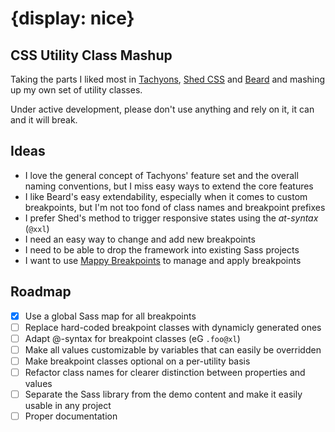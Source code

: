 # {display: nice}
## CSS Utility Class Mashup

Taking the parts I liked most in [Tachyons](http://tachyons.io/), [Shed CSS](http://tedconf.github.io/shed-css/) and [Beard](http://buildwithbeard.com/) and mashing up my own set of utility classes.

Under active development, please don't use anything and rely on it, it can and it will break.

## Ideas
- I love the general concept of Tachyons' feature set and the overall naming conventions, but I miss easy ways to extend the core features
- I like Beard's easy extendability, especially when it comes to custom breakpoints, but I'm not too fond of class names and breakpoint prefixes
- I prefer Shed's method to trigger responsive states using the _at-syntax_ (`@xxl`)
- I need an easy way to change and add new breakpoints
- I need to be able to drop the framework into existing Sass projects
- I want to use [Mappy Breakpoints](https://github.com/zellwk/mappy-breakpoints) to manage and apply breakpoints

## Roadmap
- [x] Use a global Sass map for all breakpoints
- [ ] Replace hard-coded breakpoint classes with dynamicly generated ones
- [ ] Adapt @-syntax for breakpoint classes (eG `.foo@xl`)
- [ ] Make all values customizable by variables that can easily be overridden
- [ ] Make breakpoint classes optional on a per-utility basis
- [ ] Refactor class names for clearer distinction between properties and values
- [ ] Separate the Sass library from the demo content and make it easily usable in any project
- [ ] Proper documentation